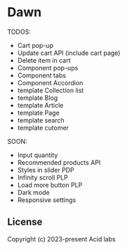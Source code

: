 # Dawn

TODOS:
- Cart pop-up
- Update cart API (include cart page)
- Delete item in cart
- Component pop-ups
- Component tabs
- Component Accordion
- template Collection list
- template Blog
- template Article
- template Page
- template search
- template cutomer

SOON:
- Input quantity
- Recommended products API
- Styles in slider PDP
- Infinity scroll PLP
- Load more button PLP
- Dark mode
- Responsive settings

## License

Copyright (c) 2023-present Acid labs
